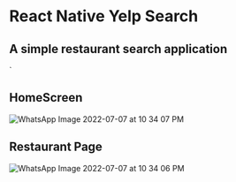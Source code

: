 # React Native Yelp Search
## A simple restaurant search application 
`
## HomeScreen
![WhatsApp Image 2022-07-07 at 10 34 07 PM](https://user-images.githubusercontent.com/83149058/177831625-7651b7c7-ac65-4ce7-942b-3874d3102823.jpeg)
## Restaurant Page
![WhatsApp Image 2022-07-07 at 10 34 06 PM](https://user-images.githubusercontent.com/83149058/177831674-cfe6c13b-85a5-4d6f-9df5-70f90a02b5cd.jpeg)
